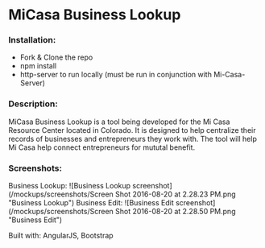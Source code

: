 # MiCasa Business Lookup

### Installation:

* Fork & Clone the repo
* npm install
* http-server to run locally (must be run in conjunction with Mi-Casa-Server)

### Description:

MiCasa Business Lookup is a tool being developed for the Mi Casa Resource Center located in Colorado. It is designed to help centralize their records of businesses and entrepreneurs they work with.
The tool will help Mi Casa help connect entrepreneurs for mututal benefit.

### Screenshots: 

Business Lookup:
![Business Lookup screenshot](/mockups/screenshots/Screen Shot 2016-08-20 at 2.28.23 PM.png "Business Lookup")
Business Edit:
![Business Edit screenshot](/mockups/screenshots/Screen Shot 2016-08-20 at 2.28.50 PM.png "Business Edit")

Built with:
AngularJS,
Bootstrap
